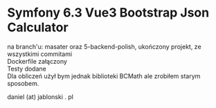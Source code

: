 # Symfony 6.3 Vue3 Bootstrap Json Calculator<br>
na branch'u: masater oraz 5-backend-polish, ukończony projekt, ze wszystkimi commitami<br>
Dockerfile załączony<br>
Testy dodane<br>
Dla obliczeń użył bym jednak biblioteki BCMath ale zrobiłem starym sposobem.<br>

daniel (at) jablonski . pl<br>